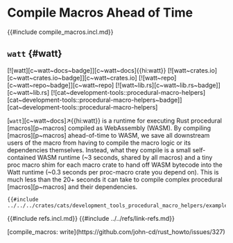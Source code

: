 # Compile Macros Ahead of Time

{{#include compile_macros.incl.md}}

## `watt` {#watt}

[![watt][c~watt~docs~badge]][c~watt~docs]{{hi:watt}}
[![watt~crates.io][c~watt~crates.io~badge]][c~watt~crates.io]
[![watt~repo][c~watt~repo~badge]][c~watt~repo]
[![watt~lib.rs][c~watt~lib.rs~badge]][c~watt~lib.rs]
[![cat~development-tools::procedural-macro-helpers][cat~development-tools::procedural-macro-helpers~badge]][cat~development-tools::procedural-macro-helpers]

[`watt`][c~watt~docs]↗{{hi:watt}} is a runtime for executing Rust procedural [macros][p~macros] compiled as WebAssembly (WASM). By compiling [macros][p~macros] ahead-of-time to WASM, we save all downstream users of the macro from having to compile the macro logic or its dependencies themselves. Instead, what they compile is a small self-contained WASM runtime (~3 seconds, shared by all macros) and a tiny proc macro shim for each macro crate to hand off WASM bytecode into the Watt runtime (~0.3 seconds per proc-macro crate you depend on). This is much less than the 20+ seconds it can take to compile complex procedural [macros][p~macros] and their dependencies.

```rust,editable
{{#include ../../../crates/cats/development_tools_procedural_macro_helpers/examples/compile_macros/watt.rs:example}}
```

{{#include refs.incl.md}}
{{#include ../../refs/link-refs.md}}

<div class="hidden">
[compile_macros: write](https://github.com/john-cd/rust_howto/issues/327)
</div>
